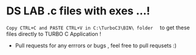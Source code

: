 # DS LAB .c files with exes ...!
```Copy CTRL+C and PASTE CTRL+V in C:\TurboC3\BIN\ folder  ``` to get these files directly to TURBO C Application !

* Pull requests for any errrors or bugs , feel free to pull requsets :) 
